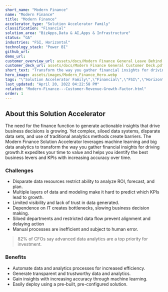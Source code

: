 ```yaml
---
short_name: "Modern Finance"
name: "Modern Finance"
title: "Modern Finance"
accelerator_type: "Solution Accelerator Family"
classification: "Financial"
solution_area: "BizApps,Data & AI,Apps & Infrastructure"
status: "GA"
industries: "FSI, Horizontal"
technology_stack: "Power BI"
github_url: 
demo_url: 
customer_overview_url: assets/docs/Modern Finance General Leave Behind (Overview).pptx
customer_deck_url: assets/docs/Modern Finance General Customer Deck.pdf
short_text: "Transform the way you gather financial insights for driving growth."
hero_image: assets/images/Modern_Finance_Hero.webp
tags: "\"Solution Accelerator Family\",\"Financial\",\"FSI\",\"Horizontal\",\"Power BI\",\"BizApps\",\"Data & AI\",\"Apps & Infrastructure\",\"GA\""
last_updated: "April 20, 2022 04:22:58 PM"
related: "Modern-Finance---Customer-Revenue-Growth-Factor.html"
order: 1
---
```

## About this Solution Accelerator

The need for the finance function to generate actionable insights that drive business decisions is growing. Yet complex, siloed data systems, disparate data sets, and use of traditional analytics methods create barriers. 
The Modern Finance Solution Accelerator leverages machine learning and big data analytics to transform the way you gather financial insights for driving growth.It expedites your time to value and helps you identify the best business levers and KPIs with increasing accuracy over time.

### Challenges

* Disparate data resources restrict ability to analyze ROI, forecast, and plan.
* Multiple layers of data and modeling make it hard to predict which KPIs lead  to growth.
* Limited visibility and lack of trust in data generated.
* Dependence on IT creates bottlenecks, slowing business decision making.
* Siloed departments and restricted data flow prevent alignment and delaying action
* Manual processes are inefficient and subject to human error.

> 82% of CFOs say advanced data analytics are a top priority for investment.

### Benefits

* Automate data and analytics processes for increased efficiency.
* Generate transparent and trustworthy data and analytics.
* Gain insights with increasing accuracy through machine learning.
* Easily deploy using a pre-built, pre-configured solution.
